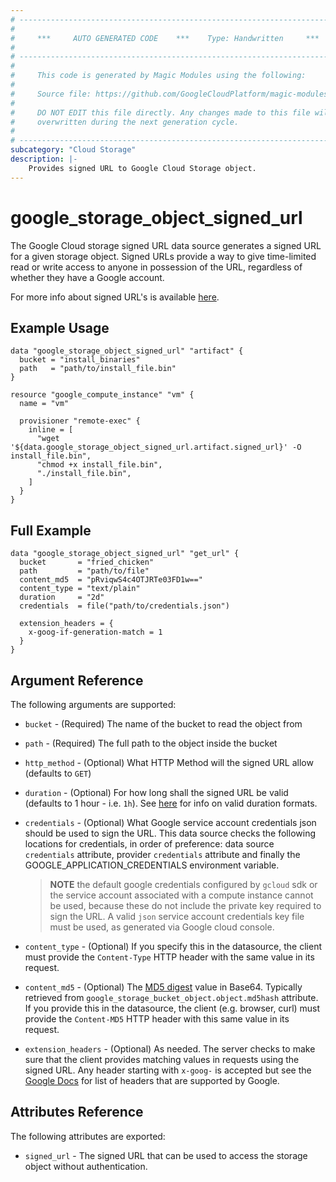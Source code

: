 ```yaml
---
# ----------------------------------------------------------------------------
#
#     ***     AUTO GENERATED CODE    ***    Type: Handwritten     ***
#
# ----------------------------------------------------------------------------
#
#     This code is generated by Magic Modules using the following:
#
#     Source file: https://github.com/GoogleCloudPlatform/magic-modules/tree/main/mmv1/third_party/terraform/website/docs/d/storage_object_signed_url.html.markdown
#
#     DO NOT EDIT this file directly. Any changes made to this file will be
#     overwritten during the next generation cycle.
#
# ----------------------------------------------------------------------------
subcategory: "Cloud Storage"
description: |-
    Provides signed URL to Google Cloud Storage object.
---
```


# google_storage_object_signed_url

The Google Cloud storage signed URL data source generates a signed URL for a given storage object. Signed URLs provide a way to give time-limited read or write access to anyone in possession of the URL, regardless of whether they have a Google account.

For more info about signed URL's is available [here](https://cloud.google.com/storage/docs/access-control/signed-urls).

## Example Usage

```hcl
data "google_storage_object_signed_url" "artifact" {
  bucket = "install_binaries"
  path   = "path/to/install_file.bin"
}

resource "google_compute_instance" "vm" {
  name = "vm"

  provisioner "remote-exec" {
    inline = [
      "wget '${data.google_storage_object_signed_url.artifact.signed_url}' -O install_file.bin",
      "chmod +x install_file.bin",
      "./install_file.bin",
    ]
  }
}
```

## Full Example

```hcl
data "google_storage_object_signed_url" "get_url" {
  bucket       = "fried_chicken"
  path         = "path/to/file"
  content_md5  = "pRviqwS4c4OTJRTe03FD1w=="
  content_type = "text/plain"
  duration     = "2d"
  credentials  = file("path/to/credentials.json")

  extension_headers = {
    x-goog-if-generation-match = 1
  }
}
```

## Argument Reference

The following arguments are supported:

* `bucket` - (Required) The name of the bucket to read the object from
* `path` - (Required) The full path to the object inside the bucket
* `http_method` - (Optional) What HTTP Method will the signed URL allow (defaults to `GET`)
* `duration` - (Optional) For how long shall the signed URL be valid (defaults to 1 hour - i.e. `1h`).
     See [here](https://golang.org/pkg/time/#ParseDuration) for info on valid duration formats.
* `credentials` - (Optional) What Google service account credentials json should be used to sign the URL.
     This data source checks the following locations for credentials, in order of preference: data source `credentials` attribute, provider `credentials` attribute and finally the GOOGLE_APPLICATION_CREDENTIALS environment variable.

    > **NOTE** the default google credentials configured by `gcloud` sdk or the service account associated with a compute instance cannot be used, because these do not include the private key required to sign the URL. A valid `json` service account credentials key file must be used, as generated via Google cloud console.

* `content_type` - (Optional) If you specify this in the datasource, the client must provide the `Content-Type` HTTP header with the same value in its request.
* `content_md5` - (Optional) The [MD5 digest](https://cloud.google.com/storage/docs/hashes-etags#_MD5) value in Base64.
     Typically retrieved from `google_storage_bucket_object.object.md5hash` attribute.
     If you provide this in the datasource, the client (e.g. browser, curl) must provide the `Content-MD5` HTTP header with this same value in its request.
* `extension_headers` - (Optional) As needed. The server checks to make sure that the client provides matching values in requests using the signed URL.
     Any header starting with `x-goog-` is accepted but see the [Google Docs](https://cloud.google.com/storage/docs/xml-api/reference-headers) for list of headers that are supported by Google.


## Attributes Reference

The following attributes are exported:

* `signed_url` - The signed URL that can be used to access the storage object without authentication.
